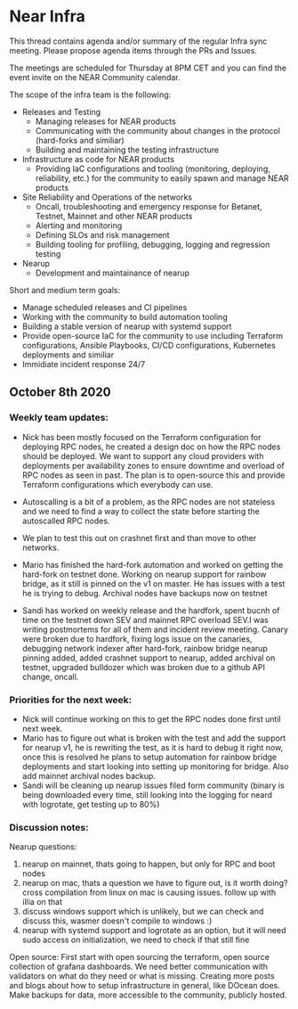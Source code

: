 # Near Infra

This thread contains agenda and/or summary of the regular Infra sync meeting. Please propose agenda items through the PRs and Issues.

The meetings are scheduled for Thursday at 8PM CET and you can find the event invite on the NEAR Community calendar.

The scope of the infra team is the following:
 - Releases and Testing 
    - Managing releases for NEAR products
    - Communicating with the community about changes in the protocol (hard-forks and similiar)
    - Building and maintaining the testing infrastructure
 - Infrastructure as code for NEAR products
    - Providing IaC configurations and tooling (monitoring, deploying, reliability, etc.) for the community to easily spawn and manage NEAR products
 - Site Reliability and Operations of the networks
    - Oncall, troubleshooting and emergency response for Betanet, Testnet, Mainnet and other NEAR products
    - Alerting and monitoring
    - Defining SLOs and risk management
    - Building tooling for profiling, debugging, logging and regression testing
 - Nearup
    - Development and maintainance of nearup


Short and medium term goals:
- Manage scheduled releases and CI pipelines
- Working with the community to build automation tooling
- Building a stable version of nearup with systemd support
- Provide open-source IaC for the community to use including Terraform configurations, Ansible Playbooks, CI/CD configurations, Kubernetes deployments and similiar
- Immidiate incident response 24/7

## October 8th 2020
### Weekly team updates:
- Nick has been mostly focused on the Terraform configuration for deploying RPC nodes, he created a design doc on how the RPC nodes should be deployed. We want to support any cloud providers with deployments per availability zones to ensure downtime and overload of RPC nodes as seen in past. The plan is to open-source this and provide Terraform configurations which everybody can use.
- Autoscalling is a bit of a problem, as the RPC nodes are not stateless and we need to find a way to collect the state before starting the autoscalled RPC nodes.
- We plan to test this out on crashnet first and than move to other networks.

- Mario has finished the hard-fork automation and worked on getting the hard-fork on testnet done. Working on nearup support for rainbow bridge, as it still is pinned on the v1 on master. He has issues with a test he is trying to debug. Archival nodes have backups now on testnet

- Sandi has worked on weekly release and the hardfork, spent bucnh of time on the testnet down SEV and mainnet RPC overload SEV.I was writing postmortems for all of them and incident review meeting. Canary were broken due to hardfork, fixing logs issue on the canaries, debugging network indexer after hard-fork, rainbow bridge nearup pinning added, added crashnet support to nearup, added archival on testnet, upgraded bulldozer which was broken due to a github API change, oncall.

### Priorities for the next week:
- Nick will continue working on this to get the RPC nodes done first until next week.
- Mario has to figure out what is broken with the test and add the support for nearup v1, he is rewriting the test, as it is hard to debug it right now, once this is resolved he plans to setup automation for rainbow bridge deployments and start looking into setting up monitoring for bridge. Also add mainnet archival nodes backup.
- Sandi will be cleaning up nearup issues filed form community (binary is being downloaded every time, still looking into the logging for neard with logrotate, get testing up to 80%)

### Discussion notes:
Nearup questions:
1. nearup on mainnet, thats going to happen, but only for RPC and boot nodes
2. nearup on mac, thats a question we have to figure out, is it worth doing? cross compilation from linux on mac is causing issues. follow up with illia on that
3. discuss windows support which is unlikely, but we can check and discuss this, wasmer doesn't compile to windows :)
4. nearup with systemd support and logrotate as an option, but it will need sudo access on initialization, we need to check if that still fine

Open source:
First start with open sourcing the terraform, open source collection of grafana dashboards.
We need better communication with validators on what do they need or what is missing. 
Creating more posts and blogs about how to setup infrastructure in general, like DOcean does.
Make backups for data, more accessible to the community, publicly hosted.
